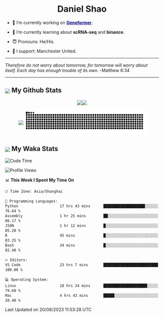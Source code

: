 

<h1 align="center">Daniel Shao</h1>

- 🐒 I’m currently working on <strong><a href="https://huggingface.co/ctheodoris/Geneformer" style="color: darkblue">Geneformer</a></strong>.

- 🥹 I’m currently learning about **scRNA-seq** and **binance**.

- 😇 Pronouns: He/His.

- 🦧 I support: Manchester United.

---

<i> Therefore do not worry about tomorrow, for tomorrow will worry about itself. Each day has enough trouble of its own. </i> -Matthew 6:34

---

<h2><img src="https://emojis.slackmojis.com/emojis/images/1579216111/7550/pikachu_wave.gif?1579216111" align="center" width="28" /> My Github Stats</h2>

<p align="center"><img align="center" src = "https://github-readme-stats.vercel.app/api?username=super-dainiu&show_icons=true&count_private=true&theme=tokyonight&hide=issues&line_height=30" width="400px"><img align="center" src = "https://github-readme-streak-stats.herokuapp.com/?user=super-dainiu&theme=tokyonight" width="400px"></p>

<p align="center"><img align="center" width="400px" src="https://github-readme-stats.vercel.app/api/top-langs/?username=super-dainiu&layout=compact&theme=tokyonight&hide=html,tex,jupyter%20notebook"><img align="center" width="400px" src="https://github.com/super-dainiu/super-dainiu/blob/output/github-contribution-grid-snake.svg"></p>

<h2><img src="https://emojis.slackmojis.com/emojis/images/1579216111/7550/pikachu_wave.gif?1579216111" align="center" width="28" /> My Waka Stats</h2>

<!--START_SECTION:waka-->
![Code Time](http://img.shields.io/badge/Code%20Time-292%20hrs%2019%20mins-blue)

![Profile Views](http://img.shields.io/badge/Profile%20Views-19-blue)

📊 **This Week I Spent My Time On** 

```text
🕑︎ Time Zone: Asia/Shanghai

💬 Programming Languages: 
Python                   17 hrs 43 mins      ███████████████████░░░░░░   76.64 % 
Assembly                 1 hr 25 mins        ██░░░░░░░░░░░░░░░░░░░░░░░   06.17 % 
JSON                     1 hr 12 mins        █░░░░░░░░░░░░░░░░░░░░░░░░   05.20 % 
R                        45 mins             █░░░░░░░░░░░░░░░░░░░░░░░░   03.25 % 
Bash                     34 mins             █░░░░░░░░░░░░░░░░░░░░░░░░   02.48 % 

🔥 Editors: 
VS Code                  23 hrs 7 mins       █████████████████████████   100.00 % 

💻 Operating System: 
Linux                    18 hrs 24 mins      ████████████████████░░░░░   79.60 % 
Mac                      4 hrs 43 mins       █████░░░░░░░░░░░░░░░░░░░░   20.40 % 
```


 Last Updated on 20/08/2023 11:53:28 UTC
<!--END_SECTION:waka-->
